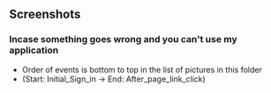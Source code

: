 ## Screenshots
### Incase something goes wrong and you can't use my application
- Order of events is bottom to top in the list of pictures in this folder
- (Start: Initial_Sign_in  -> End: After_page_link_click)
